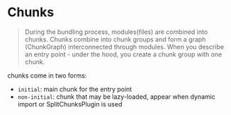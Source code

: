 # Chunks

> During the bundling process, modules(files) are combined into chunks. Chunks combine into chunk groups and form a graph (ChunkGraph) interconnected through modules. When you describe an entry point - under the hood, you create a chunk group with one chunk.

chunks come in two forms:

- `initial`: main chunk for the entry point
- `non-initial`: chunk that may be lazy-loaded, appear when dynamic import or SplitChunksPlugin is used
